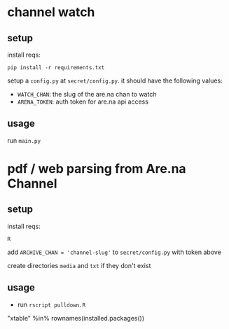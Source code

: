 # channel watch

## setup

install reqs:

    pip install -r requirements.txt

setup a `config.py` at `secret/config.py`. it should have the following values:

- `WATCH_CHAN`: the slug of the are.na chan to watch
- `ARENA_TOKEN`: auth token for are.na api access

## usage

run `main.py`


# pdf / web parsing from Are.na Channel

## setup

install reqs:

    R

add `ARCHIVE_CHAN = 'channel-slug'` to `secret/config.py` with token above

create directories `media` and `txt` if they don't exist

## usage

- run `rscript pulldown.R`

"xtable" %in% rownames(installed.packages())